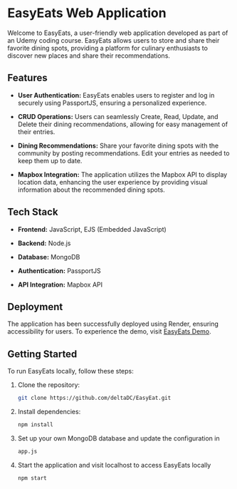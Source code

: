 # EasyEats Web Application

Welcome to EasyEats, a user-friendly web application developed as part of an Udemy coding course. EasyEats allows users to store and share their favorite dining spots, providing a platform for culinary enthusiasts to discover new places and share their recommendations.

## Features

- **User Authentication:** EasyEats enables users to register and log in securely using PassportJS, ensuring a personalized experience.
  
- **CRUD Operations:** Users can seamlessly Create, Read, Update, and Delete their dining recommendations, allowing for easy management of their entries.

- **Dining Recommendations:** Share your favorite dining spots with the community by posting recommendations. Edit your entries as needed to keep them up to date.

- **Mapbox Integration:** The application utilizes the Mapbox API to display location data, enhancing the user experience by providing visual information about the recommended dining spots.

## Tech Stack

- **Frontend:** JavaScript, EJS (Embedded JavaScript)
  
- **Backend:** Node.js
  
- **Database:** MongoDB
  
- **Authentication:** PassportJS
  
- **API Integration:** Mapbox API

## Deployment

The application has been successfully deployed using Render, ensuring accessibility for users. To experience the demo, visit [EasyEats Demo](https://foodstore-nfty.onrender.com/).

## Getting Started

To run EasyEats locally, follow these steps:

1. Clone the repository:

   ```bash
   git clone https://github.com/deltaDC/EasyEat.git
    ```

2. Install dependencies:
    ```bash
   npm install
    ```
3. Set up your own MongoDB database and update the configuration in
   ```bash
   app.js
    ```
4. Start the application and visit localhost to access EasyEats locally
   ```bash
   npm start
    ```

